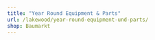 ```yaml
---
title: "Year Round Equipment & Parts"
url: /lakewood/year-round-equipment-und-parts/
shop: Baumarkt
---
```

